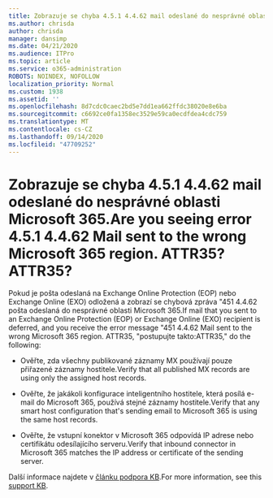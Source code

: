 ```yaml
---
title: Zobrazuje se chyba 4.5.1 4.4.62 mail odeslané do nesprávné oblasti Microsoft 365. ATTR35?
ms.author: chrisda
author: chrisda
manager: dansimp
ms.date: 04/21/2020
ms.audience: ITPro
ms.topic: article
ms.service: o365-administration
ROBOTS: NOINDEX, NOFOLLOW
localization_priority: Normal
ms.custom: 1938
ms.assetid: ''
ms.openlocfilehash: 8d7cdc0caec2bd5e7dd1ea662ffdc38020e8e6ba
ms.sourcegitcommit: c6692ce0fa1358ec3529e59ca0ecdfdea4cdc759
ms.translationtype: MT
ms.contentlocale: cs-CZ
ms.lasthandoff: 09/14/2020
ms.locfileid: "47709252"
---
```

# <a name="are-you-seeing-error-451-4462-mail-sent-to-the-wrong-microsoft-365-region-attr35"></a><span data-ttu-id="825cd-103">Zobrazuje se chyba 4.5.1 4.4.62 mail odeslané do nesprávné oblasti Microsoft 365.</span><span class="sxs-lookup"><span data-stu-id="825cd-103">Are you seeing error 4.5.1 4.4.62 Mail sent to the wrong Microsoft 365 region.</span></span> <span data-ttu-id="825cd-104">ATTR35?</span><span class="sxs-lookup"><span data-stu-id="825cd-104">ATTR35?</span></span>

<span data-ttu-id="825cd-105">Pokud je pošta odeslaná na Exchange Online Protection (EOP) nebo Exchange Online (EXO) odložená a zobrazí se chybová zpráva "451 4.4.62 pošta odeslaná do nesprávné oblasti Microsoft 365.</span><span class="sxs-lookup"><span data-stu-id="825cd-105">If mail that you sent to an Exchange Online Protection (EOP) or Exchange Online (EXO) recipient is deferred, and you receive the error message "451 4.4.62 Mail sent to the wrong Microsoft 365 region.</span></span> <span data-ttu-id="825cd-106">ATTR35, "postupujte takto:</span><span class="sxs-lookup"><span data-stu-id="825cd-106">ATTR35," do the following:</span></span>

- <span data-ttu-id="825cd-107">Ověřte, zda všechny publikované záznamy MX používají pouze přiřazené záznamy hostitele.</span><span class="sxs-lookup"><span data-stu-id="825cd-107">Verify that all published MX records are using only the assigned host records.</span></span>

- <span data-ttu-id="825cd-108">Ověřte, že jakákoli konfigurace inteligentního hostitele, která posílá e-mail do Microsoft 365, používá stejné záznamy hostitele.</span><span class="sxs-lookup"><span data-stu-id="825cd-108">Verify that any smart host configuration that's sending email to Microsoft 365 is using the same host records.</span></span>

- <span data-ttu-id="825cd-109">Ověřte, že vstupní konektor v Microsoft 365 odpovídá IP adrese nebo certifikátu odesílajícího serveru.</span><span class="sxs-lookup"><span data-stu-id="825cd-109">Verify that inbound connector in Microsoft 365 matches the IP address or certificate of the sending server.</span></span>

<span data-ttu-id="825cd-110">Další informace najdete v [článku podpora KB](https://support.microsoft.com/help/4057301/attr35-response-code-when-mail-is-sent-to-eop-exo).</span><span class="sxs-lookup"><span data-stu-id="825cd-110">For more information, see this [support KB](https://support.microsoft.com/help/4057301/attr35-response-code-when-mail-is-sent-to-eop-exo).</span></span>
